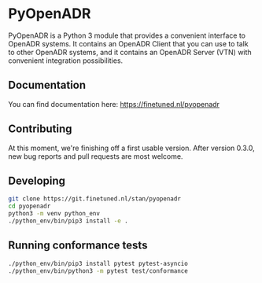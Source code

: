 # PyOpenADR

PyOpenADR is a Python 3 module that provides a convenient interface to OpenADR
systems. It contains an OpenADR Client that you can use to talk to other OpenADR
systems, and it contains an OpenADR Server (VTN) with convenient integration
possibilities.

## Documentation

You can find documentation here: https://finetuned.nl/pyopenadr

## Contributing

At this moment, we're finishing off a first usable version. After version 0.3.0, new bug reports and pull requests are most welcome.

## Developing

```bash
git clone https://git.finetuned.nl/stan/pyopenadr
cd pyopenadr
python3 -m venv python_env
./python_env/bin/pip3 install -e .
```

## Running conformance tests

```bash
./python_env/bin/pip3 install pytest pytest-asyncio
./python_env/bin/python3 -m pytest test/conformance
```
